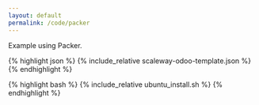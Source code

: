 ```yaml
---
layout: default
permalink: /code/packer
---
```


Example using Packer.

{% highlight json %}
{% include_relative scaleway-odoo-template.json %}
{% endhighlight %}

{% highlight bash %}
{% include_relative ubuntu_install.sh %}
{% endhighlight %}
